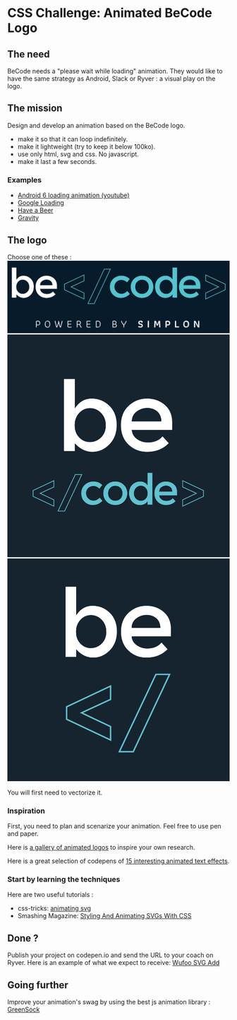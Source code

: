 # CSS Challenge: Animated BeCode Logo

## The need
BeCode needs a "please wait while loading" animation. They would like to have the same strategy as Android, Slack or Ryver : a visual play on the logo.

## The mission
Design and develop an animation based on the BeCode logo. 

- make it so that it can loop indefinitely.
- make it lightweight (try to keep it below 100ko).
- use only html, svg and css. No javascript.
- make it last a few seconds.

### Examples

- [Android 6 loading animation (youtube)](https://www.youtube.com/watch?v=Fh67AysLALE)
- [Google Loading](https://codepen.io/brycesnyder/pen/GpRYWV)
- [Have a Beer](https://codepen.io/alistairtweedie/pen/GgPBqP)
- [Gravity](https://codepen.io/pnowell/pen/xZpdqR)

## The logo
Choose one of these : 
![Logo BeCode](./LogoBecode-BlueBackground.png)
![Logo BeCode](./LogoBecode-Small.png)
![Logo BeCode](./LogoBecode-Tiny.png)

You will first need to vectorize it.

### Inspiration
First, you need to plan and scenarize your animation. Feel free to use pen and paper. 

Here is [a gallery of animated logos](http://bpando.org/2014/10/14/the-best-of-bpo-animated-logos/
) to inspire your own research. 

Here is a great selection of codepens of [15 interesting animated text effects](http://www.hongkiat.com/blog/css-text-effects/).

### Start by learning the techniques

Here are two useful tutorials :

- css-tricks: [animating svg](https://css-tricks.com/animating-svg-css/) 
- Smashing Magazine: [Styling And Animating SVGs With CSS](https://www.smashingmagazine.com/2014/11/styling-and-animating-svgs-with-css/)

## Done ? 

Publish your project on codepen.io and send the URL to your coach on Ryver.
Here is an example of what we expect to receive: [Wufoo SVG Add](https://codepen.io/pixeline/pen/mqRBdR)

## Going further

Improve your animation's swag by using the best js animation library : [GreenSock](https://greensock.com/)
